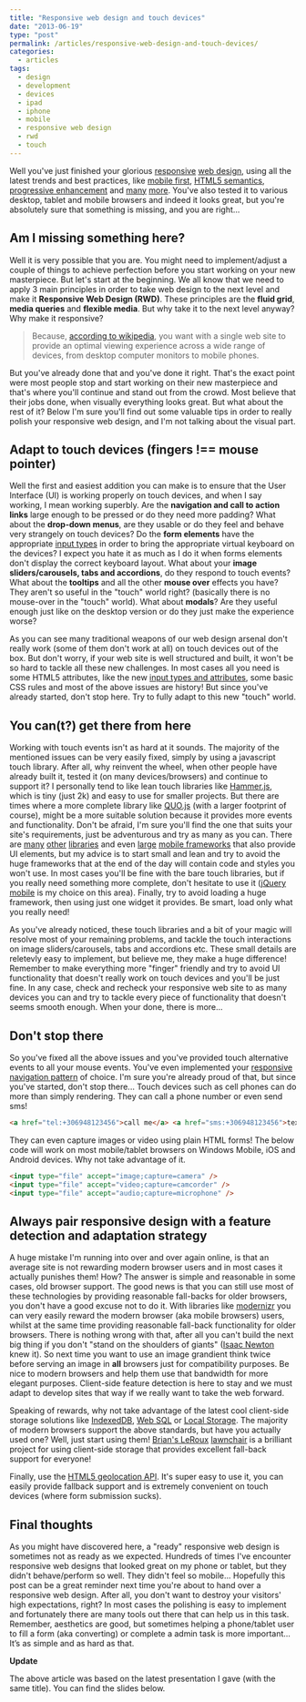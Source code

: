 ```yaml
---
title: "Responsive web design and touch devices"
date: "2013-06-19"
type: "post"
permalink: /articles/responsive-web-design-and-touch-devices/
categories:
  - articles
tags:
  - design
  - development
  - devices
  - ipad
  - iphone
  - mobile
  - responsive web design
  - rwd
  - touch
---
```


Well you've just finished your glorious [responsive](http://coding.smashingmagazine.com/2011/01/12/guidelines-for-responsive-web-design/) [web design](http://www.smashingmagazine.com/responsive-web-design-guidelines-tutorials/), using all the latest trends and best practices, like [mobile first](http://www.abookapart.com/products/mobile-first), [HTML5 semantics](http://coding.smashingmagazine.com/2011/11/18/html5-semantics/), [progressive enhancement](http://coding.smashingmagazine.com/2009/04/22/progressive-enhancement-what-it-is-and-how-to-use-it/) and [many](http://www.sitepoint.com/progressive-enhancement-graceful-degradation-basics/) [more](http://mobile.smashingmagazine.com/2011/07/22/responsive-web-design-techniques-tools-and-design-strategies/). You've also tested it to various desktop, tablet and mobile browsers and indeed it looks great, but you're absolutely sure that something is missing, and you are right...

## Am I missing something here?

Well it is very possible that you are. You might need to implement/adjust a couple of things to achieve perfection before you start working on your new masterpiece. But let's start at the beginning. We all know that we need to apply 3 main principles in order to take web design to the next level and make it **Responsive Web Design (RWD)**. These principles are the **fluid grid**, **media queries** and **flexible media**. But why take it to the next level anyway? Why make it responsive?

> Because, [according to wikipedia](http://en.wikipedia.org/wiki/Responsive_web_design "Responsive web design"), you want with a single web site to provide an optimal viewing experience across a wide range of devices, from desktop computer monitors to mobile phones.

But you've already done that and you've done it right. That's the exact point were most people stop and start working on their new masterpiece and that's where you'll continue and stand out from the crowd. Most believe that their jobs done, when visually everything looks great. But what about the rest of it? Below I'm sure you'll find out some valuable tips in order to really polish your responsive web design, and I'm not talking about the visual part.

## Adapt to touch devices (fingers !== mouse pointer)

Well the first and easiest addition you can make is to ensure that the User Interface (UI) is working properly on touch devices, and when I say working, I mean working superbly. Are the **navigation and call to action links** large enough to be pressed or do they need more padding? What about the **drop-down menus**, are they usable or do they feel and behave very strangely on touch devices? Do the **form elements** have the appropriate [input types](http://www.456bereastreet.com/archive/201004/html5_input_types/) in order to bring the appropriate virtual keyboard on the devices? I expect you hate it as much as I do it when forms elements don't display the correct keyboard layout. What about your **image sliders/carousels, tabs and accordions**, do they respond to touch events? What about the **tooltips** and all the other **mouse over** effects you have? They aren't so useful in the "touch" world right? (basically there is no mouse-over in the "touch" world). What about **modals**? Are they useful enough just like on the desktop version or do they just make the experience worse?

As you can see many traditional weapons of our web design arsenal don't really work (some of them don't work at all) on touch devices out of the box. But don't worry, if your web site is well structured and built, it won't be so hard to tackle all these new challenges. In most cases all you need is some HTML5 attributes, like the new [input types and attributes](http://diveintohtml5.info/forms.html), some basic CSS rules and most of the above issues are history! But since you've already started, don't stop here. Try to fully adapt to this new "touch" world.

## You can(t?) get there from here

Working with touch events isn't as hard at it sounds. The majority of the mentioned issues can be very easily fixed, simply by using a javascript touch library. After all, why reinvent the wheel, when other people have already built it, tested it (on many devices/browsers) and continue to support it? I personally tend to like lean touch libraries like [Hammer.js](http://eightmedia.github.com/hammer.js/), which is tiny (just 2k) and easy to use for smaller projects. But there are times where a more complete library like [QUO.js](http://quojs.tapquo.com/) (with a larger footprint of course), might be a more suitable solution because it provides more events and functionality. Don't be afraid, I'm sure you'll find the one that suits your site's requirements, just be adventurous and try as many as you can. There are [many](http://quojs.tapquo.com/) [other](http://jqtouch.com/) [libraries](http://www.iui-js.org/) and even [large](http://www.sencha.com/products/touch/) [mobile frameworks](http://jquerymobile.com/) that also provide UI elements, but my advice is to start small and lean and try to avoid the huge frameworks that at the end of the day will contain code and styles you won't use. In most cases you'll be fine with the bare touch libraries, but if you really need something more complete, don't hesitate to use it ([jQuery mobile](http://jquerymobile.com/) is my choice on this area). Finally, try to avoid loading a huge framework, then using just one widget it provides. Be smart, load only what you really need!

As you've already noticed, these touch libraries and a bit of your magic will resolve most of your remaining problems, and tackle the touch interactions on image sliders/carousels, tabs and accordions etc. These small details are reletevly easy to implement, but believe me, they make a huge difference! Remember to make everything more "finger" friendly and try to avoid UI functionality that doesn't really work on touch devices and you'll be just fine. In any case, check and recheck your responsive web site to as many devices you can and try to tackle every piece of functionality that doesn't seems smooth enough. When your done, there is more...

## Don't stop there

So you've fixed all the above issues and you've provided touch alternative events to all your mouse events. You've even implemented your [responsive navigation pattern](http://bradfrostweb.com/blog/web/responsive-nav-patterns/) of choice. I'm sure you're already proud of that, but since you've started, don't stop there... Touch devices such as cell phones can do more than simply rendering. They can call a phone number or even send sms!

```html
<a href="tel:+306948123456">call me</a> <a href="sms:+306948123456">text me</a>
```

They can even capture images or video using plain HTML forms! The below code will work on most mobile/tablet browsers on Windows Mobile, iOS and Android devices. Why not take advantage of it.

```html
<input type="file" accept="image;capture=camera" />
<input type="file" accept="video;capture=camcorder" />
<input type="file" accept="audio;capture=microphone" />
```

## Always pair responsive design with a feature detection and adaptation strategy

A huge mistake I'm running into over and over again online, is that an average site is not rewarding modern browser users and in most cases it actually punishes them! How? The answer is simple and reasonable in some cases, old browser support. The good news is that you can still use most of these technologies by providing reasonable fall-backs for older browsers, you don't have a good excuse not to do it. With libraries like [modernizr](http://modernizr.com) you can very easily reward the modern browser (aka mobile browsers) users, whilst at the same time providing reasonable fall-back functionality for older browsers. There is nothing wrong with that, after all you can't build the next big thing if you don't "stand on the shoulders of giants" ([Isaac Newton](http://en.wikipedia.org/wiki/Isaac_Newton) knew it). So next time you want to use an image grandient think twice before serving an image in **all** browsers just for compatibility purposes. Be nice to modern browsers and help them use that bandwidth for more elegant purposes. Client-side feature detection is here to stay and we must adapt to develop sites that way if we really want to take the web forward.

Speaking of rewards, why not take advantage of the latest cool client-side storage solutions like [IndexedDB](https://developer.mozilla.org/en-US/docs/IndexedDB), [Web SQL](http://www.w3.org/TR/webdatabase/) or [Local Storage](http://coding.smashingmagazine.com/2010/10/11/local-storage-and-how-to-use-it/). The majority of modern browsers support the above standards, but have you actually used one? Well, just start using them! [Brian's LeRoux](https://twitter.com/brianleroux) [lawnchair](http://brian.io/lawnchair/) is a brilliant project for using client-side storage that provides excellent fall-back support for everyone!

Finally, use the [HTML5 geolocation API](http://diveintohtml5.info/geolocation.html). It's super easy to use it, you can easily provide fallback support and is extremely convenient on touch devices (where form submission sucks).

## Final thoughts

As you might have discovered here, a "ready" responsive web design is sometimes not as ready as we expected. Hundreds of times I've encounter responsive web designs that looked great on my phone or tablet, but they didn't behave/perform so well. They didn't feel so mobile... Hopefully this post can be a great reminder next time you're about to hand over a responsive web design. After all, you don't want to destroy your visitors' high expectations, right? In most cases the polishing is easy to implement and fortunately there are many tools out there that can help us in this task. Remember, aesthetics are good, but sometimes helping a phone/tablet user to fill a form (aka converting) or complete a admin task is more important... It’s as simple and as hard as that.

**Update**

The above article was based on the latest presentation I gave (with the same title). You can find the slides below.
